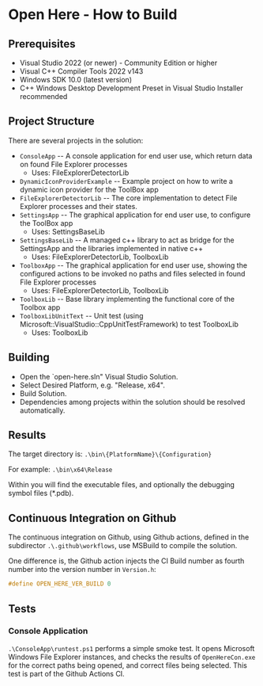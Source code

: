 # Open Here - How to Build

## Prerequisites
* Visual Studio 2022 (or newer) - Community Edition or higher
* Visual C++ Compiler Tools 2022 v143
* Windows SDK 10.0 (latest version)
* C++ Windows Desktop Development Preset in Visual Studio Installer recommended

## Project Structure
There are several projects in the solution:
* `ConsoleApp` -- A console application for end user use, which return data on found File Explorer processes
	* Uses: FileExplorerDetectorLib
* `DynamicIconProviderExample` -- Example project on how to write a dynamic icon provider for the ToolBox app
* `FileExplorerDetectorLib` -- The core implementation to detect File Explorer processes and their states.
* `SettingsApp` -- The graphical application for end user use, to configure the ToolBox app
	* Uses: SettingsBaseLib
* `SettingsBaseLib` -- A managed c++ library to act as bridge for the SettingsApp and the libraries implemented in native c++
	* Uses: FileExplorerDetectorLib, ToolboxLib
* `ToolboxApp` -- The graphical application for end user use, showing the configured actions to be invoked no paths and files selected in found File Explorer processes
	* Uses: FileExplorerDetectorLib, ToolboxLib
* `ToolboxLib` -- Base library implementing the functional core of the Toolbox app
* `ToolboxLibUnitText` -- Unit test (using Microsoft::VisualStudio::CppUnitTestFramework) to test ToolboxLib
	* Uses: ToolboxLib

## Building
* Open the `open-here.sln" Visual Studio Solution.
* Select Desired Platform, e.g. "Release, x64".
* Build Solution.
* Dependencies among projects within the solution should be resolved automatically.

## Results
The target directory is: `.\bin\{PlatformName}\{Configuration}`

For example: `.\bin\x64\Release`

Within you will find the executable files, and optionally the debugging symbol files (*.pdb).

## Continuous Integration on Github
The continuous integration on Github, using Github actions, defined in the subdirector `.\.github\workflows`, use MSBuild to compile the solution.

One difference is, the Github action injects the CI Build number as fourth number into the version number in `Version.h`:
```c
#define OPEN_HERE_VER_BUILD	0
```

## Tests

### Console Application
`.\ConsoleApp\runtest.ps1` performs a simple smoke test.
It opens Microsoft Windows File Explorer instances, and checks the results of `OpenHereCon.exe` for the correct paths being opened, and correct files being selected.
This test is part of the Github Actions CI.
